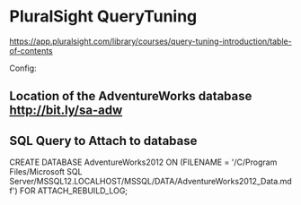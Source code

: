 # PluralSight QueryTuning 
https://app.pluralsight.com/library/courses/query-tuning-introduction/table-of-contents

Config:

## Location of the AdventureWorks database  http://bit.ly/sa-adw

## SQL Query to Attach to database

  CREATE DATABASE AdventureWorks2012
  ON (FILENAME = '/C/Program Files/Microsoft SQL Server/MSSQL12.LOCALHOST/MSSQL/DATA/AdventureWorks2012_Data.mdf')
  FOR ATTACH_REBUILD_LOG;
